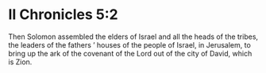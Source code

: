 # II Chronicles 5:2

Then Solomon assembled the elders of Israel and all the heads of the tribes, the leaders of the fathers ’ houses of the people of Israel, in Jerusalem, to bring up the ark of the covenant of the Lord out of the city of David, which is Zion.
